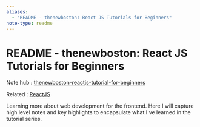 ```yaml
---
aliases:
  - "README - thenewboston: React JS Tutorials for Beginners"
note-type: readme
---
```


# README - thenewboston: React JS Tutorials for Beginners

Note hub : [thenewboston-reactjs-tutorial-for-beginners](thenewboston-reactjs-tutorial-for-beginners.md)

Related : [ReactJS](../../4-hub-notes-🚉/ReactJS.md)

Learning more about web development for the frontend. Here I will capture high level notes
and key highlights to encapsulate what I've learned in the tutorial series.
